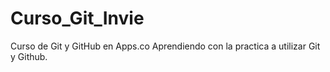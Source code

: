 # Curso_Git_Invie
Curso de Git y GitHub en Apps.co
Aprendiendo con la practica a utilizar Git y Github.
